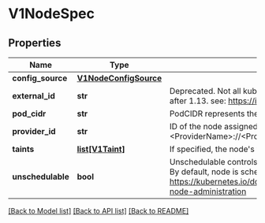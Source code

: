 # V1NodeSpec

## Properties
Name | Type | Description | Notes
------------ | ------------- | ------------- | -------------
**config_source** | [**V1NodeConfigSource**](V1NodeConfigSource.md) |  | [optional] 
**external_id** | **str** | Deprecated. Not all kubelets will set this field. Remove field after 1.13. see: https://issues.k8s.io/61966 | [optional] 
**pod_cidr** | **str** | PodCIDR represents the pod IP range assigned to the node. | [optional] 
**provider_id** | **str** | ID of the node assigned by the cloud provider in the format: &lt;ProviderName&gt;://&lt;ProviderSpecificNodeID&gt; | [optional] 
**taints** | [**list[V1Taint]**](V1Taint.md) | If specified, the node&#39;s taints. | [optional] 
**unschedulable** | **bool** | Unschedulable controls node schedulability of new pods. By default, node is schedulable. More info: https://kubernetes.io/docs/concepts/nodes/node/#manual-node-administration | [optional] 

[[Back to Model list]](../README.md#documentation-for-models) [[Back to API list]](../README.md#documentation-for-api-endpoints) [[Back to README]](../README.md)


